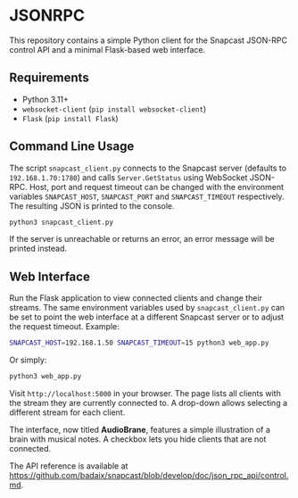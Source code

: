 # JSONRPC

This repository contains a simple Python client for the Snapcast JSON-RPC control API and a minimal Flask-based web interface.

## Requirements

- Python 3.11+
- `websocket-client` (`pip install websocket-client`)
- `Flask` (`pip install Flask`)

## Command Line Usage

The script `snapcast_client.py` connects to the Snapcast server (defaults to
`192.168.1.70:1780`) and calls `Server.GetStatus` using WebSocket JSON-RPC.  Host,
port and request timeout can be changed with the environment variables
`SNAPCAST_HOST`, `SNAPCAST_PORT` and `SNAPCAST_TIMEOUT` respectively.
The resulting JSON is printed to the console.

```bash
python3 snapcast_client.py
```

If the server is unreachable or returns an error, an error message will be printed instead.

## Web Interface

Run the Flask application to view connected clients and change their streams.
The same environment variables used by ``snapcast_client.py`` can be set to
point the web interface at a different Snapcast server or to adjust the
request timeout. Example:

```bash
SNAPCAST_HOST=192.168.1.50 SNAPCAST_TIMEOUT=15 python3 web_app.py
```

Or simply:

```bash
python3 web_app.py
```

Visit `http://localhost:5000` in your browser. The page lists all clients with the stream they are currently connected to. A drop-down allows selecting a different stream for each client.

The interface, now titled **AudioBrane**, features a simple illustration of a brain with musical notes. A checkbox lets you hide clients that are not connected.

The API reference is available at <https://github.com/badaix/snapcast/blob/develop/doc/json_rpc_api/control.md>.

